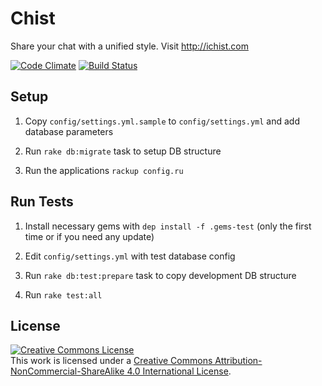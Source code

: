 Chist
=====

Share your chat with a unified style. Visit http://ichist.com

[![Code Climate](https://codeclimate.com/github/threefunkymonkeys/chist/badges/gpa.svg)](https://codeclimate.com/github/threefunkymonkeys/chist)
[![Build Status](https://travis-ci.org/threefunkymonkeys/chist.svg)](https://travis-ci.org/threefunkymonkeys/chist)


## Setup

1. Copy `config/settings.yml.sample` to `config/settings.yml` and add database parameters

2. Run `rake db:migrate` task to setup DB structure

3. Run the applications `rackup config.ru`

## Run Tests

1. Install necessary gems with `dep install -f .gems-test` (only the first time or if you need any update)

2. Edit `config/settings.yml` with test database config

3. Run `rake db:test:prepare` task to copy development DB structure

4. Run `rake test:all`

## License

<a rel="license" href="http://creativecommons.org/licenses/by-nc-sa/4.0/"><img alt="Creative Commons License" style="border-width:0" src="https://i.creativecommons.org/l/by-nc-sa/4.0/88x31.png" /></a><br />This work is licensed under a <a rel="license" href="http://creativecommons.org/licenses/by-nc-sa/4.0/">Creative Commons Attribution-NonCommercial-ShareAlike 4.0 International License</a>.
